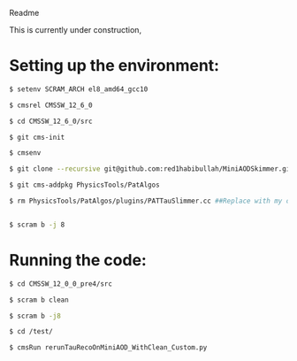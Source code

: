 Readme


This is currently under construction, 

# Setting up the environment:

```bash
$ setenv SCRAM_ARCH el8_amd64_gcc10 

$ cmsrel CMSSW_12_6_0

$ cd CMSSW_12_6_0/src

$ git cms-init

$ cmsenv

$ git clone --recursive git@github.com:red1habibullah/MiniAODSkimmer.git -b UL_12X_2018

$ git cms-addpkg PhysicsTools/PatAlgos

$ rm PhysicsTools/PatAlgos/plugins/PATTauSlimmer.cc ##Replace with my own writen by redwan


$ scram b -j 8
```


# Running the code:

```bash
$ cd CMSSW_12_0_0_pre4/src

$ scram b clean

$ scram b -j8

$ cd /test/

$ cmsRun rerunTauRecoOnMiniAOD_WithClean_Custom.py
```
